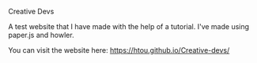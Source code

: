 Creative Devs

A test website that I have made with the help of a tutorial. I've made using paper.js and howler. 

You can visit the website here: https://htou.github.io/Creative-devs/
